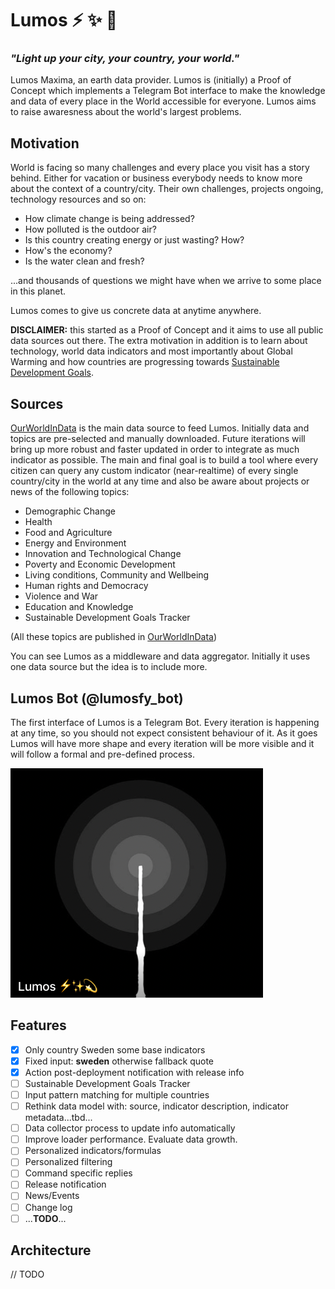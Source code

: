 # Lumos ⚡️ ✨ 💫
### <em>"Light up your city, your country, your world."</em>

Lumos Maxima, an earth data provider. Lumos is (initially) a Proof of Concept which implements a Telegram Bot interface to make the knowledge and data of every place in the World accessible for everyone. Lumos aims to raise awaresness about the world's largest problems.

## Motivation

World is facing so many challenges and every place you visit has a story behind. Either for vacation or business everybody needs to know more about the context of a country/city. Their own challenges, projects ongoing, technology resources and so on:

- How climate change is being addressed?
- How polluted is the outdoor air?
- Is this country creating energy or just wasting? How?
- How's the economy?
- Is the water clean and fresh? 

...and thousands of questions we might have when we arrive to some place in this planet.

Lumos comes to give us concrete data at anytime anywhere.

**DISCLAIMER:** this started as a Proof of Concept and it aims to use all public data sources out there. The extra motivation in addition is to learn about technology, world data indicators and most importantly about Global Warming and how countries are progressing towards [Sustainable Development Goals](https://sdg-tracker.org/). 

## Sources

[OurWorldInData](https://ourworldindata.org/) is the main data source to feed Lumos. Initially data and topics are pre-selected and manually downloaded. Future iterations will bring up more robust and faster updated in order to integrate as much indicator as possible.
The main and final goal is to build a tool where every citizen can query any custom indicator (near-realtime) of every single country/city in the world at any time and also be aware about projects or news of the following topics:

- Demographic Change
- Health
- Food and Agriculture
- Energy and Environment
- Innovation and Technological Change
- Poverty and Economic Development
- Living conditions, Community and Wellbeing
- Human rights and Democracy
- Violence and War
- Education and Knowledge
- Sustainable Development Goals Tracker

(All these topics are published in [OurWorldInData](https://ourworldindata.org/))

You can see Lumos as a middleware and data aggregator. Initially it uses one data source but the idea is to include more.

## Lumos Bot (@lumosfy_bot)

The first interface of Lumos is a Telegram Bot. Every iteration is happening at any time, so you should not expect consistent behaviour of it.
As it goes Lumos will have more shape and every iteration will be more visible and it will follow a formal and pre-defined process.

![](documentation/images/logo.png#100x)


## Features

- [x] Only country Sweden some base indicators
- [x] Fixed input: **sweden** otherwise fallback quote
- [x] Action post-deployment notification with release info
- [ ] Sustainable Development Goals Tracker
- [ ] Input pattern matching for multiple countries
- [ ] Rethink data model with: source, indicator description, indicator metadata...tbd...
- [ ] Data collector process to update info automatically
- [ ] Improve loader performance. Evaluate data growth.
- [ ] Personalized indicators/formulas
- [ ] Personalized filtering
- [ ] Command specific replies
- [ ] Release notification
- [ ] News/Events
- [ ] Change log
- [ ] ...**TODO**...

## Architecture

// TODO

